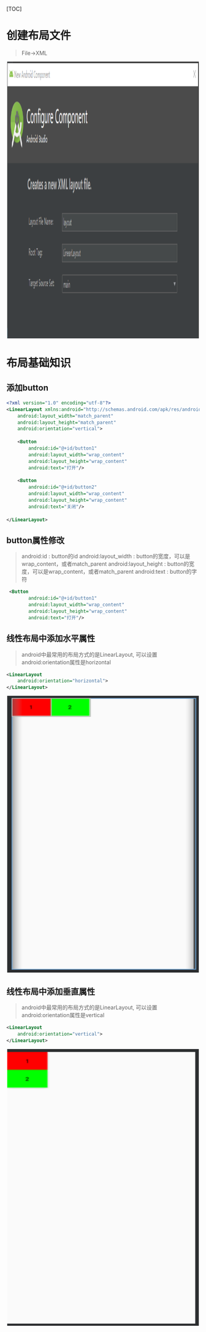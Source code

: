 [TOC]

# 创建布局文件
>File->XML

<div align="center">
<img src="https://github.com/yangang123/picture/raw/master/Android/xml_create.png" height="720" width="500" > 
</div>

# 布局基础知识

## 添加button
```xml
<?xml version="1.0" encoding="utf-8"?>
<LinearLayout xmlns:android="http://schemas.android.com/apk/res/android"
    android:layout_width="match_parent"
    android:layout_height="match_parent"
    android:orientation="vertical">

    <Button
        android:id="@+id/button1"
        android:layout_width="wrap_content"
        android:layout_height="wrap_content"
        android:text="打开"/>

    <Button
        android:id="@+id/button2"
        android:layout_width="wrap_content"
        android:layout_height="wrap_content"
        android:text="关闭"/>

</LinearLayout>
```

## button属性修改
>android:id             : button的id
>android:layout_width   : button的宽度，可以是wrap_content，或者match_parent
>android:layout_height  : button的宽度，可以是wrap_content，或者match_parent
>android:text           : button的字符
```xml
 <Button
        android:id="@+id/button1"
        android:layout_width="wrap_content"
        android:layout_height="wrap_content"
        android:text="打开"/>
```


## 线性布局中添加水平属性
>android中最常用的布局方式的是LinearLayout, 可以设置android:orientation属性是horizontal
```xml
<LinearLayout 
    android:orientation="horizontal"> 
</LinearLayout>
```
<div align="center">
<img src="https://github.com/yangang123/picture/raw/master/Android/LinearLayout_horizontal.png" height="720" width="500" > 
</div>

## 线性布局中添加垂直属性
>android中最常用的布局方式的是LinearLayout, 可以设置android:orientation属性是vertical
```xml
<LinearLayout 
    android:orientation="vertical"> 
</LinearLayout>
```

<div align="center">
<img src="https://github.com/yangang123/picture/raw/master/Android/LinearLayout_vertical.png" height="720" width="500" > 
</div>
